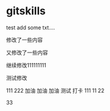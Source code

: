 # gitskills
test add some txt....

修改了一些内容

又修改了一些内容

继续修改111111111

测试修改

111
222
加油
加油
加油
测试
打卡
111
11
22

33

